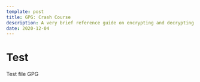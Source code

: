 ```yaml
---
template: post
title: GPG: Crash Course
description: A very brief reference guide on encrypting and decrypting files with GPG.
date: 2020-12-04
---
```

# Test

Test file GPG